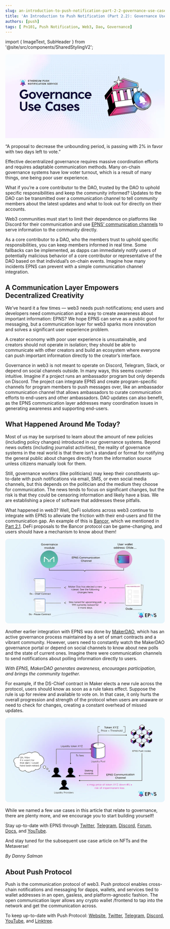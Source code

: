 ```yaml
---
slug: an-introduction-to-push-notification-part-2-2-governance-use-cases
title: 'An Introduction to Push Notification (Part 2.2): Governance Use Cases'
authors: [push]
tags: [ Pn101, Push Notification, Web3, Dao, Governance]
---
```


import { ImageText, SubHeader } from '@site/src/components/SharedStylingV2';

![Docusaurus Image](./cover-image.webp)

<!--truncate-->

<SubHeader>“A proposal to decrease the unbounding period, is passing with 2% in favor with two days left to vote.”</SubHeader><br/>

Effective decentralized governance requires massive coordination efforts and requires adaptable communication methods. Many on-chain governance systems have low voter turnout, which is a result of many things, one being poor user experience.

What if you’re a core contributor to the DAO, trusted by the DAO to uphold specific responsibilities and keep the community informed? Updates to the DAO can be transmitted over a communication channel to tell community members about the latest updates and what to look out for directly on their accounts.

Web3 communities must start to limit their dependence on platforms like Discord for their communication and use [EPNS’ communication channels](https://app.epns.io/) to serve information to the community directly.

As a core contributor to a DAO, who the members trust to uphold specific responsibilities, you can keep members informed in real time. Some fallbacks can be implemented, as dapps can immediately notify users of potentially malicious behavior of a core contributor or representative of the DAO based on that individual’s on-chain events. Imagine how many incidents EPNS can prevent with a simple communication channel integration.

## A Communication Layer Empowers Decentralized Creativity
We’ve heard it a few times — web3 needs push notifications; end users and developers need communication and a way to create awareness about important information: EPNS? We hope EPNS can serve as a public good for messaging, but a communication layer for web3 sparks more innovation and solves a significant user experience problem.

A creator economy with poor user experience is unsustainable, and creators should not operate in isolation; they should be able to communicate with other creators and build an ecosystem where everyone can push important information directly to the creator’s interface.

Governance in web3 is not meant to operate on Discord, Telegram, Slack, or depend on social channels outside. In many ways, this seems counter-intuitive. Imagine if a project runs an ambassador program but only depends on Discord. The project can integrate EPNS and create program-specific channels for program members to push messages over, like an ambassador communication channel that allows ambassadors to curate communication efforts to end-users and other ambassadors. DAO updates can also benefit, as the EPNS communication layer addresses many coordination issues in generating awareness and supporting end-users.

## What Happened Around Me Today?
Most of us may be surprised to learn about the amount of new policies (including policy changes) introduced in our governance systems. Beyond news outlets (including journalist activities), the reality of governance systems in the real world is that there isn’t a standard or format for notifying the general public about changes directly from the information source unless citizens manually look for them.

Still, governance workers (like politicians) may keep their constituents up-to-date with push notifications via email, SMS, or even social media channels, but this depends on the politician and the medium they choose for communication. The news tends to focus on significant changes, but the risk is that they could be censoring information and likely have a bias. We are establishing a piece of software that addresses these pitfalls.

What happened in web3? Well, DeFi solutions across web3 continue to integrate with EPNS to alleviate the friction with their end-users and fill the communication gap. An example of this is 
[Bancor](https://medium.com/u/2bd55d9e5fb5?source=post_page-----1ea1e0a58ce1--------------------------------), which we mentioned in [Part 2.1](https://medium.com/ethereum-push-notification-service/loan-update-high-utilization-or-low-liquidity-please-check-your-position-fe917fe7c193?postPublishedType=repub). DeFi proposals to the Bancor protocol can be game-changing, and users should have a mechanism to know about them!

![Communication Channel](./image-1.webp)

Another earlier integration with EPNS was done by [MakerDAO](https://medium.com/u/743224aba00c?source=post_page-----1ea1e0a58ce1--------------------------------), which has an active governance process maintained by a set of smart contracts and a vibrant community. However, users need to constantly watch the MakerDAO governance portal or depend on social channels to know about new polls and the state of current ones. Imagine there were communication channels to send notifications about polling information directly to users.

<i>With EPNS, MakerDAO generates awareness, encourages participation, and brings the community together.</i>

For example, if the DS-Chief contract in Maker elects a new rule across the protocol, users should know as soon as a rule takes effect. Suppose the rule is up for review and available to vote on. In that case, it only hurts the overall progression and strength of the protocol when users are unaware or need to check for changes, creating a constant overhead of missed updates.

![EPNS Channels](./image-2.webp)

While we named a few use cases in this article that relate to governance, there are plenty more, and we encourage you to start building yourself!

Stay up-to-date with EPNS through [Twitter](https://twitter.com/epnsproject), [Telegram](https://t.me/epnsproject), [Discord](https://discord.gg/epns), [Forum](https://gov.epns.io/), [Docs](https://docs.epns.io/), and [YouTube](https://www.youtube.com/c/EthereumPushNotificationService).

And stay tuned for the subsequent use case article on NFTs and the Metaverse!

<i>By Danny Salman</i>

## About Push Protocol

Push is the communication protocol of web3. Push protocol enables cross-chain notifications and messaging for dapps, wallets, and services tied to wallet addresses in an open, gasless, and platform-agnostic fashion. The open communication layer allows any crypto wallet /frontend to tap into the network and get the communication across.

To keep up-to-date with Push Protocol: [Website](https://push.org/), [Twitter](https://twitter.com/pushprotocol), [Telegram](https://t.me/epnsproject), [Discord](https://discord.gg/pushprotocol), [YouTube](https://www.youtube.com/c/EthereumPushNotificationService), and [Linktree](https://linktr.ee/pushprotocol).
